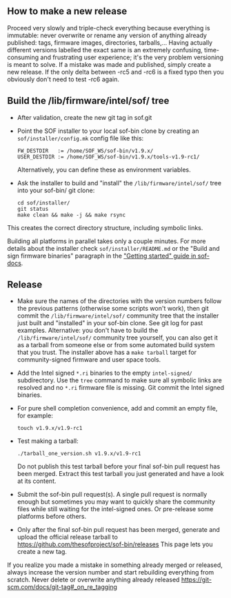 How to make a new release
-------------------------

Proceed very slowly and triple-check everything because everything is
immutable: never overwrite or rename any version of anything already
published: tags, firmware images, directories, tarballs,... Having
actually different versions labelled the exact same is an extremely
confusing, time-consuming and frustrating user experience; it's the very
problem versioning is meant to solve. If a mistake was made and
published, simply create a new release. If the only delta between -rc5
and -rc6 is a fixed typo then you obviously don't need to test -rc6
again.

Build the /lib/firmware/intel/sof/ tree
---------------------------------------

- After validation, create the new git tag in sof.git

- Point the SOF installer to your local sof-bin clone by creating an
  `sof/installer/config.mk` config file like this:

      FW_DESTDIR   := /home/SOF_WS/sof-bin/v1.9.x/
      USER_DESTDIR := /home/SOF_WS/sof-bin/v1.9.x/tools-v1.9-rc1/

  Alternatively, you can define these as environment variables.

- Ask the installer to build and "install" the `/lib/firmware/intel/sof/` tree
  into your sof-bin/ git clone:

      cd sof/installer/
      git status
      make clean && make -j && make rsync

This creates the correct directory structure, including symbolic links.

Building all platforms in parallel takes only a couple minutes.  For
more details about the installer check `sof/installer/README.md` or the
"Build and sign firmware binaries" paragraph in the ["Getting started"
guide in
sof-docs](https://thesofproject.github.io/latest/getting_started/build-guide/build-from-scratch.html#step-3-build-and-sign-firmware-binaries).


Release
-------

- Make sure the names of the directories with the version numbers follow
  the previous patterns (otherwise some scripts won't work), then git
  commit the `/lib/firmware/intel/sof/` community tree that the
  installer just built and "installed" in your sof-bin clone. See git
  log for past examples. Alternative: you don't have to build the
  `/lib/firmware/intel/sof/` community tree yourself, you can also get
  it as a tarball from someone else or from some automated build system
  that you trust. The installer above has a `make tarball` target for
  community-signed firmware and user space tools.

- Add the Intel signed `*.ri` binaries to the empty `intel-signed/`
  subdirectory. Use the `tree` command to make sure all symbolic links
  are resolved and no `*.ri` firmware file is missing. Git commit the
  Intel signed binaries.

- For pure shell completion convenience, add and commit an empty file,
  for example:

      touch v1.9.x/v1.9-rc1

- Test making a tarball:

      ./tarball_one_version.sh v1.9.x/v1.9-rc1

  Do not publish this test tarball before your final sof-bin pull
  request has been merged. Extract this test tarball you just generated
  and have a look at its content.

- Submit the sof-bin pull request(s). A single pull request is normally
  enough but sometimes you may want to quickly share the community files
  while still waiting for the intel-signed ones. Or pre-release some
  platforms before others.

- Only after the final sof-bin pull request has been merged, generate
  and upload the official release tarball to
  https://github.com/thesofproject/sof-bin/releases
  This page lets you create a new tag.

If you realize you made a mistake in something already merged or
released, always increase the version number and start rebuilding
everything from scratch. Never delete or overwrite anything already
released https://git-scm.com/docs/git-tag#_on_re_tagging
